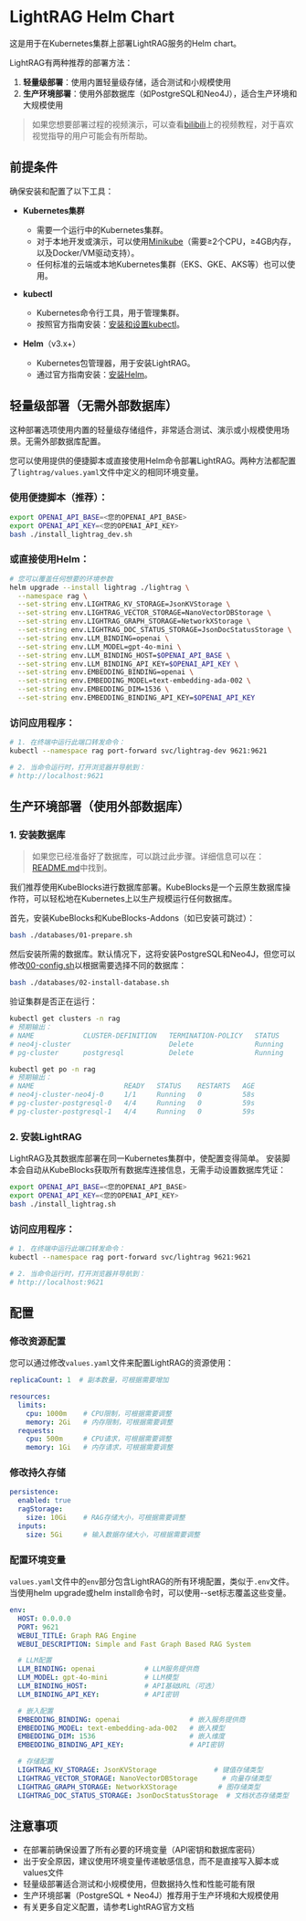# LightRAG Helm Chart

这是用于在Kubernetes集群上部署LightRAG服务的Helm chart。

LightRAG有两种推荐的部署方法：
1. **轻量级部署**：使用内置轻量级存储，适合测试和小规模使用
2. **生产环境部署**：使用外部数据库（如PostgreSQL和Neo4J），适合生产环境和大规模使用

> 如果您想要部署过程的视频演示，可以查看[bilibili](https://www.bilibili.com/video/BV1bUJazBEq2/)上的视频教程，对于喜欢视觉指导的用户可能会有所帮助。

## 前提条件

确保安装和配置了以下工具：

* **Kubernetes集群**
  * 需要一个运行中的Kubernetes集群。
  * 对于本地开发或演示，可以使用[Minikube](https://minikube.sigs.k8s.io/docs/start/)（需要≥2个CPU，≥4GB内存，以及Docker/VM驱动支持）。
  * 任何标准的云端或本地Kubernetes集群（EKS、GKE、AKS等）也可以使用。

* **kubectl**
  * Kubernetes命令行工具，用于管理集群。
  * 按照官方指南安装：[安装和设置kubectl](https://kubernetes.io/docs/tasks/tools/#kubectl)。

* **Helm**（v3.x+）
  * Kubernetes包管理器，用于安装LightRAG。
  * 通过官方指南安装：[安装Helm](https://helm.sh/docs/intro/install/)。

## 轻量级部署（无需外部数据库）

这种部署选项使用内置的轻量级存储组件，非常适合测试、演示或小规模使用场景。无需外部数据库配置。

您可以使用提供的便捷脚本或直接使用Helm命令部署LightRAG。两种方法都配置了`lightrag/values.yaml`文件中定义的相同环境变量。

### 使用便捷脚本（推荐）：

```bash
export OPENAI_API_BASE=<您的OPENAI_API_BASE>
export OPENAI_API_KEY=<您的OPENAI_API_KEY>
bash ./install_lightrag_dev.sh
```

### 或直接使用Helm：

```bash
# 您可以覆盖任何想要的环境参数
helm upgrade --install lightrag ./lightrag \
  --namespace rag \
  --set-string env.LIGHTRAG_KV_STORAGE=JsonKVStorage \
  --set-string env.LIGHTRAG_VECTOR_STORAGE=NanoVectorDBStorage \
  --set-string env.LIGHTRAG_GRAPH_STORAGE=NetworkXStorage \
  --set-string env.LIGHTRAG_DOC_STATUS_STORAGE=JsonDocStatusStorage \
  --set-string env.LLM_BINDING=openai \
  --set-string env.LLM_MODEL=gpt-4o-mini \
  --set-string env.LLM_BINDING_HOST=$OPENAI_API_BASE \
  --set-string env.LLM_BINDING_API_KEY=$OPENAI_API_KEY \
  --set-string env.EMBEDDING_BINDING=openai \
  --set-string env.EMBEDDING_MODEL=text-embedding-ada-002 \
  --set-string env.EMBEDDING_DIM=1536 \
  --set-string env.EMBEDDING_BINDING_API_KEY=$OPENAI_API_KEY
```

### 访问应用程序：

```bash
# 1. 在终端中运行此端口转发命令：
kubectl --namespace rag port-forward svc/lightrag-dev 9621:9621

# 2. 当命令运行时，打开浏览器并导航到：
# http://localhost:9621
```

## 生产环境部署（使用外部数据库）

### 1. 安装数据库
> 如果您已经准备好了数据库，可以跳过此步骤。详细信息可以在：[README.md](databases%2FREADME.md)中找到。

我们推荐使用KubeBlocks进行数据库部署。KubeBlocks是一个云原生数据库操作符，可以轻松地在Kubernetes上以生产规模运行任何数据库。

首先，安装KubeBlocks和KubeBlocks-Addons（如已安装可跳过）：
```bash
bash ./databases/01-prepare.sh
```

然后安装所需的数据库。默认情况下，这将安装PostgreSQL和Neo4J，但您可以修改[00-config.sh](databases%2F00-config.sh)以根据需要选择不同的数据库：
```bash
bash ./databases/02-install-database.sh
```

验证集群是否正在运行：
```bash
kubectl get clusters -n rag
# 预期输出：
# NAME            CLUSTER-DEFINITION   TERMINATION-POLICY   STATUS     AGE
# neo4j-cluster                        Delete               Running    39s
# pg-cluster      postgresql           Delete               Running    42s

kubectl get po -n rag
# 预期输出：
# NAME                      READY   STATUS    RESTARTS   AGE
# neo4j-cluster-neo4j-0     1/1     Running   0          58s
# pg-cluster-postgresql-0   4/4     Running   0          59s
# pg-cluster-postgresql-1   4/4     Running   0          59s
```

### 2. 安装LightRAG

LightRAG及其数据库部署在同一Kubernetes集群中，使配置变得简单。
安装脚本会自动从KubeBlocks获取所有数据库连接信息，无需手动设置数据库凭证：

```bash
export OPENAI_API_BASE=<您的OPENAI_API_BASE>
export OPENAI_API_KEY=<您的OPENAI_API_KEY>
bash ./install_lightrag.sh
```

### 访问应用程序：

```bash
# 1. 在终端中运行此端口转发命令：
kubectl --namespace rag port-forward svc/lightrag 9621:9621

# 2. 当命令运行时，打开浏览器并导航到：
# http://localhost:9621
```

## 配置

### 修改资源配置

您可以通过修改`values.yaml`文件来配置LightRAG的资源使用：

```yaml
replicaCount: 1  # 副本数量，可根据需要增加

resources:
  limits:
    cpu: 1000m    # CPU限制，可根据需要调整
    memory: 2Gi   # 内存限制，可根据需要调整
  requests:
    cpu: 500m     # CPU请求，可根据需要调整
    memory: 1Gi   # 内存请求，可根据需要调整
```

### 修改持久存储

```yaml
persistence:
  enabled: true
  ragStorage:
    size: 10Gi    # RAG存储大小，可根据需要调整
  inputs:
    size: 5Gi     # 输入数据存储大小，可根据需要调整
```

### 配置环境变量

`values.yaml`文件中的`env`部分包含LightRAG的所有环境配置，类似于`.env`文件。当使用helm upgrade或helm install命令时，可以使用--set标志覆盖这些变量。

```yaml
env:
  HOST: 0.0.0.0
  PORT: 9621
  WEBUI_TITLE: Graph RAG Engine
  WEBUI_DESCRIPTION: Simple and Fast Graph Based RAG System

  # LLM配置
  LLM_BINDING: openai            # LLM服务提供商
  LLM_MODEL: gpt-4o-mini         # LLM模型
  LLM_BINDING_HOST:              # API基础URL（可选）
  LLM_BINDING_API_KEY:           # API密钥

  # 嵌入配置
  EMBEDDING_BINDING: openai                 # 嵌入服务提供商
  EMBEDDING_MODEL: text-embedding-ada-002   # 嵌入模型
  EMBEDDING_DIM: 1536                       # 嵌入维度
  EMBEDDING_BINDING_API_KEY:                # API密钥

  # 存储配置
  LIGHTRAG_KV_STORAGE: JsonKVStorage              # 键值存储类型
  LIGHTRAG_VECTOR_STORAGE: NanoVectorDBStorage      # 向量存储类型
  LIGHTRAG_GRAPH_STORAGE: NetworkXStorage          # 图存储类型
  LIGHTRAG_DOC_STATUS_STORAGE: JsonDocStatusStorage  # 文档状态存储类型
```

## 注意事项

- 在部署前确保设置了所有必要的环境变量（API密钥和数据库密码）
- 出于安全原因，建议使用环境变量传递敏感信息，而不是直接写入脚本或values文件
- 轻量级部署适合测试和小规模使用，但数据持久性和性能可能有限
- 生产环境部署（PostgreSQL + Neo4J）推荐用于生产环境和大规模使用
- 有关更多自定义配置，请参考LightRAG官方文档
